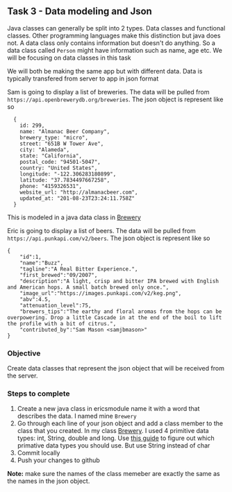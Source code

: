 ## Task 3 - Data modeling and Json

Java classes can generally be split into 2 types. Data classes and functional classes. Other programming languages make this distinction but java does not. A data class only contains information but doesn't do anything. So a data class called `Person` might have information such as name, age etc. We will be focusing on data classes in this task
 
We will both be making the same app but with different data. Data is typically transfered from server to app in json format


Sam is going to display a list of breweries. The data will be pulled from `https://api.openbrewerydb.org/breweries`. The json object is represent like so

```
  {
    id: 299,
    name: "Almanac Beer Company",
    brewery_type: "micro",
    street: "651B W Tower Ave",
    city: "Alameda",
    state: "California",
    postal_code: "94501-5047",
    country: "United States",
    longitude: "-122.306283180899",
    latitude: "37.7834497667258",
    phone: "4159326531",
    website_url: "http://almanacbeer.com",
    updated_at: "201-08-23T23:24:11.758Z"
  }
```

This is modeled in a java data class in [Brewery](https://github.com/sdoward/eric_learning/blob/master/samsmodule/src/main/java/sdoward/com.samsmodule/Brewery.java)


Eric is going to display a list of beers. The data will be pulled from `https://api.punkapi.com/v2/beers`. The json object is represent like so

```
{
    "id":1,
    "name":"Buzz",
    "tagline":"A Real Bitter Experience.",
    "first_brewed":"09/2007",
    "description":"A light, crisp and bitter IPA brewed with English and American hops. A small batch brewed only once.",
    "image_url":"https://images.punkapi.com/v2/keg.png",
    "abv":4.5,
    "attenuation_level":75,
    "brewers_tips":"The earthy and floral aromas from the hops can be overpowering. Drop a little Cascade in at the end of the boil to lift the profile with a bit of citrus.",
    "contributed_by":"Sam Mason <samjbmason>"
}
```

### Objective

Create data classes that represent the json object that will be received from the server.

### Steps to complete
1. Create a new java class in ericsmodule name it with a word that describes the data. I named mine `Brewery`
2. Go through each line of your json object and add a class member to the class that you created. In my class  [Brewery](https://github.com/sdoward/eric_learning/blob/master/samsmodule/src/main/java/sdoward/com/samsmodule/Brewery.java). I used 4 primitive data types: int, String, double and long. Use [this guide](https://cs.fit.edu/~ryan/java/language/java-data.html) to figure out which primative data types you should use. But use String instead of char
3. Commit locally
4. Push your changes to github

**Note:** make sure the names of the class memeber are exactly the same as the names in the json object. 